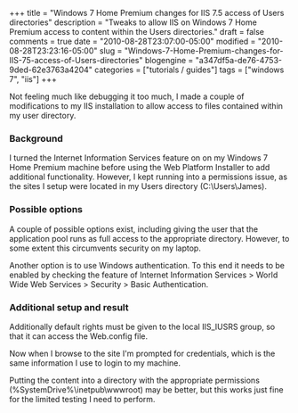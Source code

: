 +++
title = "Windows 7 Home Premium changes for IIS 7.5 access of Users directories"
description = "Tweaks to allow IIS on Windows 7 Home Premium access to content within the Users directories."
draft = false
comments = true
date = "2010-08-28T23:07:00-05:00"
modified = "2010-08-28T23:23:16-05:00"
slug = "Windows-7-Home-Premium-changes-for-IIS-75-access-of-Users-directories"
blogengine = "a347df5a-de76-4753-9ded-62e3763a4204"
categories = ["tutorials / guides"]
tags = ["windows 7", "iis"]
+++

<p>Not feeling much like debugging it too much, I made a couple of modifications to my IIS installation to allow access to files contained within my user directory.</p>
<h3>Background</h3>
<p>I turned the Internet Information Services feature on on my Windows 7 Home Premium machine before using the Web Platform Installer to add additional functionality. However, I kept running into a permissions issue, as the sites I setup were located in my Users directory (C:\Users\James).</p>
<h3>Possible options</h3>
<p>A couple of possible options exist, including giving the user that the application pool runs as full access to the appropriate directory. However, to some extent this circumvents security on my laptop.</p>
<p>Another option is to use Windows authentication. To this end it needs to be enabled by checking the feature of Internet Information Services &gt; World Wide Web Services &gt; Security &gt; Basic Authentication.</p>
<h3>Additional setup and result</h3>
<p>Additionally default rights must be given to the local IIS_IUSRS group, so that it can access the Web.config file.</p>
<p>Now when I browse to the site I'm prompted for credentials, which is the same information I use to login to my machine.</p>
<p>Putting the content into a directory with the appropriate permissions (%SystemDrive%\inetpub\wwwroot)&nbsp;may be better, but this works just fine for the limited testing I need to perform.</p>
